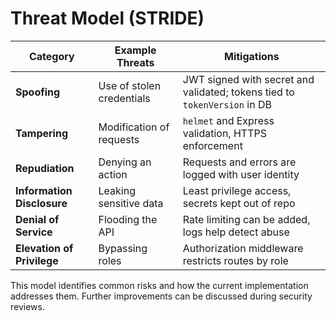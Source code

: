 # Threat Model (STRIDE)

| Category | Example Threats | Mitigations |
|----------|-----------------|-------------|
| **Spoofing** | Use of stolen credentials | JWT signed with secret and validated; tokens tied to `tokenVersion` in DB |
| **Tampering** | Modification of requests | `helmet` and Express validation, HTTPS enforcement |
| **Repudiation** | Denying an action | Requests and errors are logged with user identity |
| **Information Disclosure** | Leaking sensitive data | Least privilege access, secrets kept out of repo |
| **Denial of Service** | Flooding the API | Rate limiting can be added, logs help detect abuse |
| **Elevation of Privilege** | Bypassing roles | Authorization middleware restricts routes by role |

This model identifies common risks and how the current implementation addresses them. Further improvements can be discussed during security reviews.
